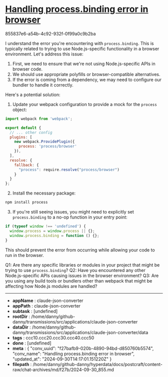 # [Handling process.binding error in browser](https://claude.ai/chat/f27bafb9-020b-4890-94bd-d850760b5574)

855837e6-a54b-4c92-932f-0f99a0c9b2ba

 I understand the error you're encountering with `process.binding`. This is typically related to trying to use Node.js-specific functionality in a browser environment. Let's address this issue:

1. First, we need to ensure that we're not using Node.js-specific APIs in browser code.
2. We should use appropriate polyfills or browser-compatible alternatives.
3. If the error is coming from a dependency, we may need to configure our bundler to handle it correctly.

Here's a potential solution:

1. Update your webpack configuration to provide a mock for the `process` object:

```javascript
import webpack from 'webpack';

export default {
  // ... other config
  plugins: [
    new webpack.ProvidePlugin({
      process: 'process/browser'
    }),
  ],
  resolve: {
    fallback: {
      "process": require.resolve("process/browser")
    }
  }
};
```

2. Install the necessary package:

```bash
npm install process
```

3. If you're still seeing issues, you might need to explicitly set `process.binding` to a no-op function in your entry point:

```javascript
if (typeof window !== 'undefined') {
  window.process = window.process || {};
  window.process.binding = function () {};
}
```

This should prevent the error from occurring while allowing your code to run in the browser.

Q1: Are there any specific libraries or modules in your project that might be trying to use `process.binding`?
Q2: Have you encountered any other Node.js-specific APIs causing issues in the browser environment?
Q3: Are you using any build tools or bundlers other than webpack that might be affecting how Node.js modules are handled?

---

* **appName** : claude-json-converter
* **appPath** : claude-json-converter
* **subtask** : [undefined]
* **rootDir** : /home/danny/github-danny/transmissions/src/applications/claude-json-converter
* **dataDir** : /home/danny/github-danny/transmissions/src/applications/claude-json-converter/data
* **tags** : ccc10.ccc20.ccc30.ccc40.ccc50
* **done** : [undefined]
* **meta** : {
  "conv_uuid": "f27bafb9-020b-4890-94bd-d850760b5574",
  "conv_name": "Handling process.binding error in browser",
  "updated_at": "2024-09-30T14:17:01.151220Z"
}
* **filepath** : /home/danny/github-danny/hyperdata/docs/postcraft/content-raw/chat-archives/md/f27b/2024-09-30_855.md